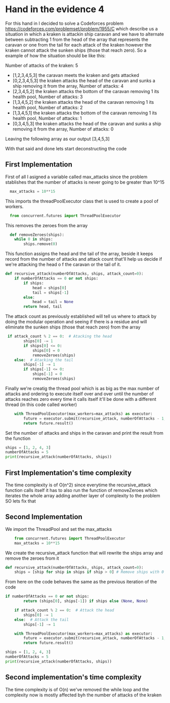 # Hand in the evidence 4
For this hand in I decided to solve a Codeforces problem <a>https://codeforces.com/problemset/problem/1955/C</a> which describe us a situation in which a kraken is attackin ship caravan and we have to alternate between subtracting 1 from the head of the array that represents the caravan or one from the tail for each attack of the kraken however the kraken cannot attack the sunken ships (those that reach zero). So a example of how the situation should be like this: </br>

Number of attacks of the kraken: 5
* [1,2,3,4,5,3] the caravan meets the kraken and gets attacked
* [0,2,3,4,5,3] the kraken attacks the head of the caravan and sunks a ship removing it from the array, Number of attacks: 4
* [2,3,4,5,2] the kraken attacks the bottom of the caravan removing 1 its health pool, Number of attacks: 3
* [1,3,4,5,2] the kraken attacks the head of the caravan removing 1 its health pool, Number of attacks: 2
* [1,3,4,5,1] the kraken attacks the bottom of the caravan removing 1 its health pool, Number of attacks: 1
* [0,3,4,5,3] the kraken attacks the head of the caravan and sunks a ship removing it from the array, Number of attacks: 0
  
Leaving the following array as our output
[3,4,5,3]

With that said and done lets start deconstructing the code
## First Implementation
First of all I asigned a variable called max_attacks since the problem stablishes that the number of attacks is never going to be greater than 10^15
```python
  max_attacks = 10**15
```
 This imports the threadPoolExecutor class thet is used to create a pool of workers.
```python
  from concurrent.futures import ThreadPoolExecutor
```
This removes the zeroes from the array
```python
  def removeZeroes(ships):
    while 0 in ships:
        ships.remove(0)
```
This function assigns the head and the tail of the array, beside it keeps record from the number of attacks and attack count that'll help us decide if we're attacking the head o f the caravan or the tail of it.
```python
def recursive_attack(numberOfAttacks, ships, attack_count=0):
    if numberOfAttacks == 0 or not ships:
        if ships:
            head = ships[0]
            tail = ships[-1]
        else:
            head = tail = None
        return head, tail
```
The attack count as previously established will tell us where to attack by doing the modular operation and seeing if there is a residue and will eliminate the sunken ships (those that reach zero) from the array
```python
 if attack_count % 2 == 0:  # Atacking the head
        ships[0] -= 1
        if ships[0] <= 0:
            ships[0] = 0
            removeZeroes(ships)
    else:  # Atacking the tail
        ships[-1] -= 1
        if ships[-1] <= 0:
            ships[-1] = 0
            removeZeroes(ships)
```
Finally we're creatig the thread pool which is as big as the max number of attacks and ordering to execute itself over and over until the number of attacks reaches zero every time it calls itself it'll be done with a different thread (in this code called worker)

```python
    with ThreadPoolExecutor(max_workers=max_attacks) as executor:
        future = executor.submit(recursive_attack, numberOfAttacks - 1, ships, attack_count + 1)
        return future.result()
```
Set the number of attacks and ships in the caravan and print the result from the function
```python
ships = [1, 2, 4, 3]
numberOfAttacks = 5
print(recursive_attack(numberOfAttacks, ships))
```

## First Implementation's time complexity
The time complexity is of O(n^2) since everytime the recursive_attack function calls itself it has to also run the function of removeZeroes which iterates the whole array adding another layer of complexity to the problem SO lets fix that

## Second Implementation
We import the ThreadPool and set the max_attacks
```python
    from concurrent.futures import ThreadPoolExecutor
    max_attacks = 10**15
```
We create the recursive_attack function that will rewrite the ships array and remove the zeroes from it
```python
def recursive_attack(numberOfAttacks, ships, attack_count=0):
    ships = [ship for ship in ships if ship > 0] # Remove ships with 0 health
```
From here on the code behaves the same as the previous iteration of the code
```python
if numberOfAttacks == 0 or not ships:
        return (ships[0], ships[-1]) if ships else (None, None)

    if attack_count % 2 == 0:  # Attack the head
        ships[0] -= 1
    else:  # Attack the tail
        ships[-1] -= 1

    with ThreadPoolExecutor(max_workers=max_attacks) as executor:
        future = executor.submit(recursive_attack, numberOfAttacks - 1, ships, attack_count + 1)
        return future.result()

ships = [1, 2, 4, 3]
numberOfAttacks = 5
print(recursive_attack(numberOfAttacks, ships))
```
## Second implementation's time complexity
The time complexity is of O(n) we've removed the while loop and the complexity now is mostly affected byh the number of attacks of the kraken


